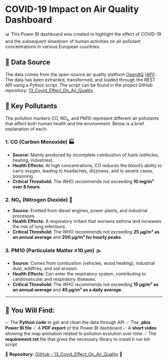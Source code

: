 # COVID-19 Impact on Air Quality Dashboard

📊 This Power BI dashboard was created to highlight the effect of COVID-19 and the subsequent slowdown of human activities on air pollutant concentrations in various European countries.

## 📡 Data Source
The data comes from the open-source air quality platform [OpenAQ](https://openaq.org/) ([API](https://api.openaq.org/)). The data has been extracted, transformed, and loaded through the REST API using a Python script. The script can be found in the project GitHub repository: [13_Covid_Effect_On_Air_Quality](https://github.com/slvg01/13_Covid_Effect_On_Air_Quality).

## 🔎 Key Pollutants
The pollution markers CO, NO₂, and PM10 represent different air pollutants that affect both human health and the environment. Below is a brief explanation of each:

### 1. CO (Carbon Monoxide) 🏭
- **Source:** Mainly produced by incomplete combustion of fuels (vehicles, heating, industries).
- **Health Effects:** At high concentrations, CO reduces the blood’s ability to carry oxygen, leading to headaches, dizziness, and in severe cases, poisoning.
- **Critical Threshold:** The WHO recommends not exceeding **10 mg/m³ over 8 hours**.

### 2. NO₂ (Nitrogen Dioxide) 🚗
- **Source:** Emitted from diesel engines, power plants, and industrial processes.
- **Health Effects:** A respiratory irritant that worsens asthma and increases the risk of lung infections.
- **Critical Threshold:** The WHO recommends not exceeding **25 µg/m³ as an annual average** and **200 µg/m³ for hourly peaks**.

### 3. PM10 (Particulate Matter ≤10 µm) 🌫️
- **Source:** Comes from combustion (vehicles, wood heating), industrial dust, wildfires, and soil erosion.
- **Health Effects:** Can enter the respiratory system, contributing to cardiovascular and respiratory diseases.
- **Critical Threshold:** The WHO recommends not exceeding **15 µg/m³ as an annual average** and **45 µg/m³ as a daily average**.

---
## 📂 You Will Find:
✅ The **Python code** to get and clean the data through API
✅ The **.pbix Power BI file**
✅ A **PDF export** of the Power BI dashboard
✅ A **short video** showing the map animation related to pollution evolution over time
✅ The  **requirement.txt** file that gives the necessary library to install ti run teh script

📌 **Repository:** [GitHub - 13_Covid_Effect_On_Air_Quality](https://github.com/slvg01/13_Covid_Effect_On_Air_Quality) 🚀